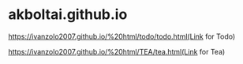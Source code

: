 # akboltai.github.io
https://ivanzolo2007.github.io/%20html/todo/todo.html(Link for Todo)

https://ivanzolo2007.github.io/%20html/TEA/tea.html(Link for Tea)
